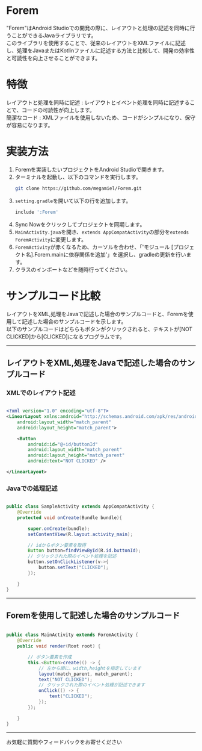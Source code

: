 # Forem

"Forem"はAndroid Studioでの開発の際に、レイアウトと処理の記述を同時に行うことができるJavaライブラリです。  
このライブラリを使用することで、従来のレイアウトをXMLファイルに記述し、処理をJavaまたはKotlinファイルに記述する方法と比較して、開発の効率性と可読性を向上させることができます。


# 特徴
レイアウトと処理を同時に記述 : レイアウトとイベント処理を同時に記述することで、コードの可読性が向上します。  
簡潔なコード : XMLファイルを使用しないため、コードがシンプルになり、保守が容易になります。


# 実装方法
1. Foremを実装したいプロジェクトをAndroid Studioで開きます。
2. ターミナルを起動し、以下のコマンドを実行します。
    ```bash
    git clone https://github.com/megamiel/Forem.git
    ```
3. `setting.gradle`を開いて以下の行を追加します。
    ```gradle
    include ':Forem'
    ```
4. Sync Nowをクリックしてプロジェクトを同期します。
5. `MainActivity.java`を開き、`extends AppCompatActivity`の部分を`extends ForemActivity`に変更します。
6. `ForemActivity`が赤くなるため、カーソルを合わせ、「'モジュール [プロジェクト名].Forem.mainに依存関係を追加'」を選択し、gradleの更新を行います。
7. クラスのインポートなどを随時行ってください。



# サンプルコード比較
レイアウトをXML,処理をJavaで記述した場合のサンプルコードと、Foremを使用して記述した場合のサンプルコードを示します。  
以下のサンプルコードはどちらもボタンがクリックされると、テキストが[NOT CLICKED]から[CLICKED]になるプログラムです。

---
## レイアウトをXML,処理をJavaで記述した場合のサンプルコード


### XMLでのレイアウト記述
```XML

<?xml version="1.0" encoding="utf-8"?>
<LinearLayout xmlns:android="http://schemas.android.com/apk/res/android"
    android:layout_width="match_parent"
    android:layout_height="match_parent">

    <Button
        android:id="@+id/buttonId"
        android:layout_width="match_parent"
        android:layout_height="match_parent"
        android:text="NOT CLICKED" />

</LinearLayout>

```

### Javaでの処理記述
```Java

public class SampleActivity extends AppCompatActivity {
    @Override
    protected void onCreate(Bundle bundle){

        super.onCreate(bundle);
        setContentView(R.layout.activity_main);

        // idからボタン要素を取得
        Button button=findViewById(R.id.buttonId);
        // クリックされた際のイベント処理を記述
        button.setOnClickListener(v->{
            button.setText("CLICKED");
        });

    }
}

```
---

## Foremを使用して記述した場合のサンプルコード

```Java

public class MainActivity extends ForemActivity {
    @Override
    public void render(Root root) {

        // ボタン要素を作成
        this.<Button>create(() -> {
            // 左から順に、width,heightを指定しています
            layout(match_parent, match_parent);
            text("NOT CLICKED");
            // クリックされた際のイベント処理が記述できます
            onClick(() -> {
                text("CLICKED");
            });
        });

    }
}

```
---


お気軽に質問やフィードバックをお寄せください
